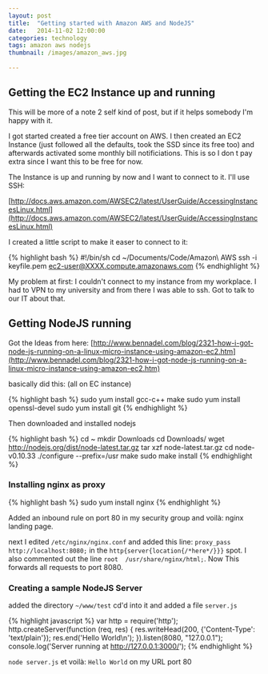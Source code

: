 ```yaml
---
layout: post
title:  "Getting started with Amazon AWS and NodeJS"
date:   2014-11-02 12:00:00
categories: technology
tags: amazon aws nodejs
thumbnail: /images/amazon_aws.jpg 
 
---
```


## Getting the EC2 Instance up and running
This will be more of a note 2 self kind of post, but if it helps somebody I'm happy with it.

I got started created a free tier account on AWS. I then created an EC2 Instance (just followed all the defaults, took the SSD since its free too) and afterwards activated some monthly bill notificiations. This is so I don
t pay extra since I want this to be free for now. 

The Instance is up and running by now and I want to connect to it. I'll use SSH:

[http://docs.aws.amazon.com/AWSEC2/latest/UserGuide/AccessingInstancesLinux.html](http://docs.aws.amazon.com/AWSEC2/latest/UserGuide/AccessingInstancesLinux.html)

I created a little script to make it easer to connect to it:

{% highlight bash %}
#!/bin/sh
cd ~/Documents/Code/Amazon\ AWS
ssh -i keyfile.pem ec2-user@XXXX.compute.amazonaws.com
{% endhighlight %}

My problem at first: I couldn't connect to my instance from my workplace. I had to VPN to my university and from there I was able to ssh. Got to talk to our IT about that. 

## Getting NodeJS running

Got the Ideas from here:
[http://www.bennadel.com/blog/2321-how-i-got-node-js-running-on-a-linux-micro-instance-using-amazon-ec2.htm](http://www.bennadel.com/blog/2321-how-i-got-node-js-running-on-a-linux-micro-instance-using-amazon-ec2.htm)

basically did this: (all on EC instance)

{% highlight bash %}
sudo yum install gcc-c++ make
sudo yum install openssl-devel
sudo yum install git
{% endhighlight %}

Then downloaded and installed nodejs

{% highlight bash %}
cd ~
mkdir Downloads
cd Downloads/
wget http://nodejs.org/dist/node-latest.tar.gz
tar xzf node-latest.tar.gz
cd node-v0.10.33
./configure --prefix=/usr
make
sudo make install
{% endhighlight %}

### Installing nginx as proxy
{% highlight bash %}
sudo yum install nginx
{% endhighlight %}

Added an inbound rule on port 80 in my security group and voilà: nginx landing page.

next I edited `/etc/nginx/nginx.conf` and added this line:
`proxy_pass http://localhost:8080;` in the `http{server{location{/*here*/}}}` spot. I also commented out the line `root  /usr/share/nginx/html;`. Now This forwards all requests to port 8080.

### Creating a sample NodeJS Server

added the directory `~/www/test` cd'd into it and added a file `server.js`

{% highlight javascript %}
var http = require('http');
http.createServer(function (req, res) {
    res.writeHead(200, {'Content-Type': 'text/plain'});
    res.end('Hello World\n');
}).listen(8080, "127.0.0.1");
console.log('Server running at http://127.0.0.1:3000/');
{% endhighlight %}

`node server.js` et voilà: `Hello World` on my URL port 80


